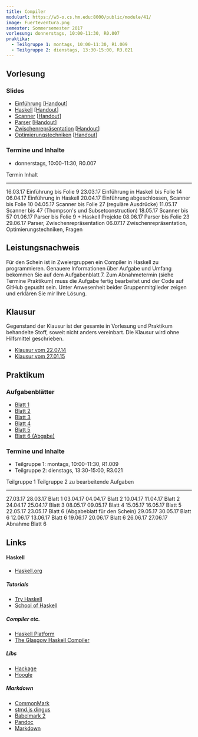```yaml
---
title: Compiler
modulurl: https://w3-o.cs.hm.edu:8000/public/module/41/
image: Fuerteventura.png
semester: Sommersemester 2017
vorlesung: donnerstags, 10:00-11:30, R0.007
praktika:
  - Teilgruppe 1: montags, 10:00-11:30, R1.009
  - Teilgruppe 2: dienstags, 13:30-15:00, R3.021
---
```


<div class="row">
<div class="span6">

## Vorlesung

### Slides

-   [Einführung](dropbox/compiler/slides/01_Einfuehrung.pdf)
    [[Handout](dropbox/compiler/handouts/01_Einfuehrung.pdf)]
-   [Haskell](dropbox/compiler/slides/02_Haskell.pdf)
    [[Handout](dropbox/compiler/handouts/02_Haskell.pdf)]
-   [Scanner](dropbox/compiler/slides/03_Scanner.pdf)
    [[Handout](dropbox/compiler/handouts/03_Scanner.pdf)]
-   [Parser](dropbox/compiler/slides/04_Parser.pdf)
    [[Handout](dropbox/compiler/handouts/04_Parser.pdf)]
-   [Zwischenrepräsentation](dropbox/compiler/slides/05_Zwischenrepraesentation.pdf)
    [[Handout](dropbox/compiler/handouts/05_Zwischenrepraesentation.pdf)]
-   [Optimierungstechniken](dropbox/compiler/slides/06_Optimierungstechniken.pdf)
    [[Handout](dropbox/compiler/handouts/06_Optimierungstechniken.pdf)]

### Termine und Inhalte

-   donnerstags, 10:00-11:30, R0.007

Termin   Inhalt
-------- -----------------------------------------------------------------------
16.03.17 Einführung bis Folie 9
23.03.17 Einführung in Haskell bis Folie 14
06.04.17 Einführung in Haskell
20.04.17 Einführung abgeschlossen, Scanner bis Folie 10
04.05.17 Scanner bis Folie 27 (reguläre Ausdrücke)
11.05.17 Scanner bis 47 (Thompson's und Subsetconstruction)
18.05.17 Scanner bis 57
01.06.17 Parser bis Folie 9 + Haskell Projekte
08.06.17 Parser bis Folie 23
29.06.17 Parser, Zwischenrepräsentation
06.07.17 Zwischenrepräsentation, Optimierungstechniken, Fragen

## Leistungsnachweis

Für den Schein ist in Zweiergruppen ein Compiler in Haskell zu programmieren.
Genauere Informationen über Aufgabe und Umfang bekommen Sie auf dem
Aufgabenblatt 7. Zum Abnahmetermin (siehe Termine Praktikum) muss die
Aufgabe fertig bearbeitet und der Code auf GitHub gepusht sein.
Unter Anwesenheit beider Gruppenmitglieder zeigen und erklären Sie mir
Ihre Lösung.

## Klausur

Gegenstand der Klausur ist der gesamte in Vorlesung und Praktikum
behandelte Stoff, soweit nicht anders vereinbart. Die Klausur
wird ohne Hilfsmittel geschrieben.

-   [Klausur vom 22.07.14](dropbox/compiler/exams/KlausurSS14.pdf)
-   [Klausur vom 27.01.15](dropbox/compiler/exams/KlausurWS14.pdf)

</div>
<div class="span6">

## Praktikum

### Aufgabenblätter

-   [Blatt 1](dropbox/compiler/exercises/Blatt01.pdf)
-   [Blatt 2](dropbox/compiler/exercises/Blatt02.pdf)
-   [Blatt 3](dropbox/compiler/exercises/Blatt03.pdf)
-   [Blatt 4](dropbox/compiler/exercises/Blatt04.pdf)
-   [Blatt 5](dropbox/compiler/exercises/Blatt05.pdf)
-   [Blatt 6 (Abgabe)](dropbox/compiler/exercises/Blatt06.pdf)

### Termine und Inhalte

-   Teilgruppe 1: montags, 10:00-11:30, R1.009
-   Teilgruppe 2: dienstags, 13:30-15:00, R3.021

Teilgruppe 1   Teilgruppe 2   zu bearbeitende Aufgaben
-------------- -------------- ------------------------------------------------------
27.03.17       28.03.17       Blatt 1
03.04.17       04.04.17       Blatt 2
10.04.17       11.04.17       Blatt 2
24.04.17       25.04.17       Blatt 3
08.05.17       09.05.17       Blatt 4
15.05.17       16.05.17       Blatt 5
22.05.17       23.05.17       Blatt 6 (Abgabeblatt für den Schein)
29.05.17       30.05.17       Blatt 6
12.06.17       13.06.17       Blatt 6
19.06.17       20.06.17       Blatt 6
26.06.17       27.06.17       Abnahme Blatt 6

## Links

#### Haskell

-   [Haskell.org](http://haskell.org/)

##### Tutorials

-   [Try Haskell](http://tryhaskell.org/)
-   [School of Haskell](https://haskell.fpcomplete.com/school)

##### Compiler etc.

-   [Haskell Platform](http://www.haskell.org/platform/)
-   [The Glasgow Haskell Compiler](http://www.haskell.org/ghc/)

##### Libs

-   [Hackage](http://hackage.haskell.org/)
-   [Hoogle](http://www.haskell.org/hoogle/)

##### Markdown

-   [CommonMark](http://commonmark.org/)
-   [stmd.js dingus](http://jgm.github.io/stmd/js/)
-   [Babelmark 2](http://johnmacfarlane.net/babelmark2/)
-   [Pandoc](http://johnmacfarlane.net/pandoc/)
-   [Markdown](http://daringfireball.net/projects/markdown/)

</div>
</div>
